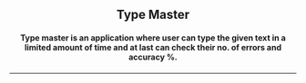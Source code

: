 <h2 align="center">Type Master</h2>
	<h4 align="center">Type master is an application where user can type the given text in a limited amount of time and at last can check their no. of errors and accuracy %.<h4>
</p>
	
 ---




 <!-- ![](assets/images/preview.png)
<hr> -->

<!-- ![](assets/images/preview2.png)
--- ->

## Instructions to run

- Clone it on your local machine and run index.html
- Or LIVE AT : <a href="http://www.sakshichoudhary.me/Type-Master/">CLICK HERE</a>

---

## Functionalities

- [x] User can see the time interval words must be typed in displayed in the app window
- [x] User can click on the 'Stop Practice' button to stop the practice session
- [x] User is prompted if an incorrect letter is entered
- [x] User can Resume after he stops
- [x] User can click on the 'play again' button during a game or after it finishes
- [x] User can check their errors and accuracy % at the end
- [x] User can see correct letter he typed in green and incorrect in red during the game.
- [ ] User can set the difficulty level


---
<p align="center">
	Made with :heart: by <a href="http://sakshichoudhary.me">Sakshi Choudhary</a>
</p>
